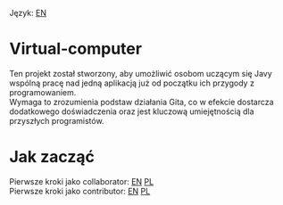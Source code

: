 Język: [EN](../README.md)
# Virtual-computer
Ten projekt został stworzony, aby umożliwić osobom uczącym się Javy wspólną pracę nad jedną aplikacją już od początku ich przygody z programowaniem. <br>
Wymaga to zrozumienia podstaw działania Gita, co w efekcie dostarcza dodatkowego doświadczenia oraz jest kluczową umiejętnością dla przyszłych programistów.


#  Jak zacząć

Pierwsze kroki jako collaborator:  [EN](readme/instructions/collaboratorHowToStart-en.md) [PL](readme/instructions/collaboratorHowToStart-pl.md) <br>
Pierwsze kroki jako contributor: [EN](readme/instructions/contributorHowToStart-en.md) [PL](readme/instructions/contributorHowToStart-en.md)



